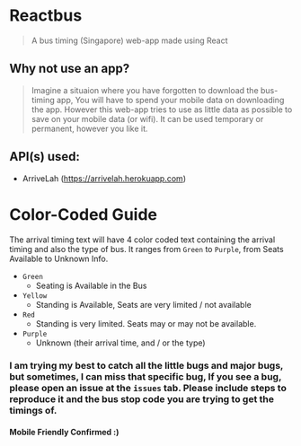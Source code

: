 # Reactbus
> A bus timing (Singapore) web-app made using React

## Why not use an app?
>   Imagine a situaion where you have forgotten to download the bus-timing app, You will have to spend your mobile data on downloading the app. However this web-app tries to use as little data as possible to save on your mobile data (or wifi). It can be used temporary or permanent, however you like it.

## API(s) used:
-   ArriveLah (https://arrivelah.herokuapp.com)

# Color-Coded Guide
The arrival timing text will have 4 color coded text containing the arrival timing and also the type of bus. It ranges from `Green` to `Purple`, from Seats Available to Unknown Info.

-   `Green`
    -   Seating is Available in the Bus
-   `Yellow`
    -   Standing is Available, Seats are very limited / not available
-   `Red`
    -   Standing is very limited. Seats may or may not be available.
-   `Purple`
    -   Unknown (their arrival time, and / or the type)

### I am trying my best to catch all the little bugs and major bugs, but sometimes, I can miss that specific bug, If you see a bug, please open an issue at the `issues` tab. Please include steps to reproduce it and the bus stop code you are trying to get the timings of.

#### Mobile Friendly Confirmed :)